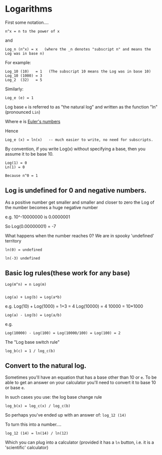 # Logarithms


First some notation....

	n^x = n to the power of x

and

	Log_n (n^x) = x   (where the _n denotes "subscript n" and means the Log was in base n)


For example:

	Log_10 (10)	  = 1   (The subscript 10 means the Log was in base 10)
	Log_10 (1000) = 3
	Log_2  (32)   = 5



Similarly:

	Log_e (e) = 1

Log base `e` is referred to as "the natural log" and written as the function "ln" (pronounced `Lin`)

Where e is [Euler's numbers](eulers_number.md)


Hence

	Log_e (x) = ln(x)   -- much easier to write, no need for subscripts.

By convention, if you write Log(x) without specifying a base, then you assume it to be base 10.


	Log(1) = 0
	Ln(1) = 0

	Because n^0 = 1


## Log is undefined for 0 and negative numbers.

As a positive number get smaller and smaller and closer to zero the Log of the number becomes a huge negative number

e.g. 10^-10000000   is 0.0000001

So   Log(0.00000001) = -7

What happens when the number reaches 0? We are in spooky 'undefined' territory


	ln(0) = undefined

	ln(-3) undefined





## Basic log rules(these work for any base)

	Log(m^n) = n Log(m)


	Log(a) + Log(b) = Log(a*b)

e.g.
	Log(10) + Log(1000) = 1+3 = 4
    Log(10000) = 4
	10000 = 10*1000


	Log(a) - Log(b) = Log(a/b)

e.g.

	Log(10000) - Log(100) = Log(10000/100) = Log(100) = 2


The "Log base switch rule"


	log_b(c) = 1 / log_c(b)



## Convert to the natural log.


Sometimes you'll have an equation that has a base other than 10 or `e`. To be able to get an answer on your calculator you'll need to convert it to base 10 or base `e`.

In such cases you use: the log base change rule

	log_b(x) = log_c(x) / log_c(b)

So perhaps you've ended up with an answer of: `log_12 (14)`

To turn this into a number....

	log_12 (14) = ln(14) / ln(12)

Which you can plug into a calculator (provided it has a `ln` button, i.e. it is a 'scientific' calculator)





